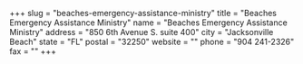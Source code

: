 +++
slug = "beaches-emergency-assistance-ministry"
title = "Beaches Emergency Assistance Ministry"
name = "Beaches Emergency Assistance Ministry"
address = "850 6th Avenue S. suite 400"
city = "Jacksonville Beach"
state = "FL"
postal = "32250"
website = ""
phone = "904 241-2326"
fax = ""
+++
